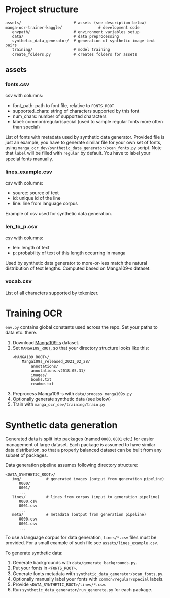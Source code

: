 # Project structure

```
assets/                       # assets (see description below)
manga-ocr-trainer-kaggle/                # development code
   envpath/                   # environment variables setup
   data/                      # data preprocessing
   synthetic_data_generator/  # generation of synthetic image-text pairs
   training/                  # model training
   create_folders.py          # creates folders for assets
```

## assets

### fonts.csv
csv with columns:
- font_path: path to font file, relative to `FONTS_ROOT`
- supported_chars: string of characters supported by this font
- num_chars: number of supported characters
- label: common/regular/special (used to sample regular fonts more often than special)

List of fonts with metadata used by synthetic data generator.
Provided file is just an example, you have to generate similar file for your own set of fonts,
using `manga_ocr_dev/synthetic_data_generator/scan_fonts.py` script.
Note that `label` will be filled with `regular` by default. You have to label your special fonts manually.

### lines_example.csv
csv with columns:
- source: source of text
- id: unique id of the line
- line: line from language corpus

Example of csv used for synthetic data generation.

### len_to_p.csv
csv with columns:
- len: length of text
- p: probability of text of this length occurring in manga

Used by synthetic data generator to more-or-less match the natural distribution of text lengths.
Computed based on Manga109-s dataset.

### vocab.csv
List of all characters supported by tokenizer.

# Training OCR

`env.py` contains global constants used across the repo. Set your paths to data etc. there.

1. Download [Manga109-s](http://www.manga109.org/en/download_s.html) dataset.
2. Set `MANGA109_ROOT`, so that your directory structure looks like this: 
    ```
    <MANGA109_ROOT>/
        Manga109s_released_2021_02_28/
            annotations/
            annotations.v2018.05.31/
            images/
            books.txt
            readme.txt
    ```
3. Preprocess Manga109-s with `data/process_manga109s.py`
4. Optionally generate synthetic data (see below)
5. Train with `manga_ocr_dev/training/train.py`

# Synthetic data generation

Generated data is split into packages (named `0000`, `0001` etc.) for easier management of large dataset.
Each package is assumed to have similar data distribution, so that a properly balanced dataset
can be built from any subset of packages.

Data generation pipeline assumes following directory structure:

```
<DATA_SYNTHETIC_ROOT>/
   img/           # generated images (output from generation pipeline)
      0000/
      0001/
      ...
   lines/         # lines from corpus (input to generation pipeline)
      0000.csv
      0001.csv
      ...
   meta/          # metadata (output from generation pipeline)
      0000.csv
      0001.csv
      ...
```

To use a language corpus for data generation, `lines/*.csv` files must be provided.
For a small example of such file see `assets/lines_example.csv`.

To generate synthetic data:
1. Generate backgrounds with `data/generate_backgrounds.py`.
2. Put your fonts in `<FONTS_ROOT>`.
3. Generate fonts metadata with `synthetic_data_generator/scan_fonts.py`.
4. Optionally manually label your fonts with `common/regular/special` labels.
5. Provide `<DATA_SYNTHETIC_ROOT>/lines/*.csv`.
6. Run `synthetic_data_generator/run_generate.py` for each package.
